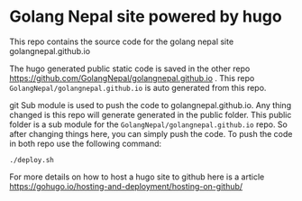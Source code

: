 # Golang Nepal site powered by hugo

This repo contains the source code for the golang nepal site golangnepal.github.io 

The hugo generated public static code is saved in the other repo https://github.com/GolangNepal/golangnepal.github.io . This repo `GolangNepal/golangnepal.github.io` is auto generated from this repo.

git Sub module is used to push the code to golangnepal.github.io. Any thing changed is this repo will generate generated in the public folder. This public folder is a sub module for the `GolangNepal/golangnepal.github.io` repo. So after changing things here, you can simply push the code. To push the code in both repo use the following command:

```
./deploy.sh
```

For more details on how to host a hugo site to github here is a article https://gohugo.io/hosting-and-deployment/hosting-on-github/
